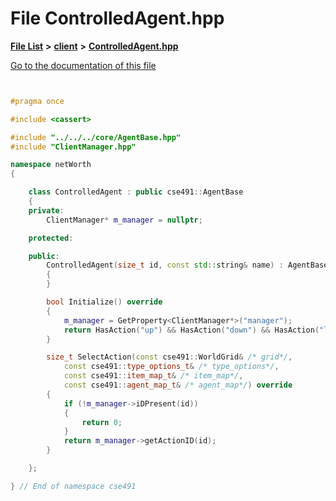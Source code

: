 

# File ControlledAgent.hpp

[**File List**](files.md) **>** [**client**](dir_d63376ef77eb621cc9b73f8097e771f8.md) **>** [**ControlledAgent.hpp**](_controlled_agent_8hpp.md)

[Go to the documentation of this file](_controlled_agent_8hpp.md)

```C++


#pragma once

#include <cassert>

#include "../../../core/AgentBase.hpp"
#include "ClientManager.hpp"

namespace netWorth
{

    class ControlledAgent : public cse491::AgentBase
    {
    private:
        ClientManager* m_manager = nullptr;       

    protected:

    public:
        ControlledAgent(size_t id, const std::string& name) : AgentBase(id, name)
        {
        }

        bool Initialize() override
        {
            m_manager = GetProperty<ClientManager*>("manager");
            return HasAction("up") && HasAction("down") && HasAction("left") && HasAction("right");
        }

        size_t SelectAction(const cse491::WorldGrid& /* grid*/,
            const cse491::type_options_t& /* type_options*/,
            const cse491::item_map_t& /* item_map*/,
            const cse491::agent_map_t& /* agent_map*/) override
        {
            if (!m_manager->iDPresent(id))
            {
                return 0;
            }
            return m_manager->getActionID(id);
        }

    };

} // End of namespace cse491

```

